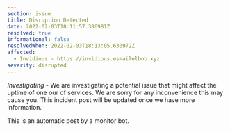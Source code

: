 ```yaml
---
section: issue
title: Disruption Detected
date: 2022-02-03T18:11:57.386981Z
resolved: true
informational: false
resolvedWhen: 2022-02-03T18:13:05.630972Z
affected:
  - Invidious - https://invidious.esmailelbob.xyz
severity: disrupted
---
```

*Investigating* - We are investigating a potential issue that might affect the uptime of one our of services. We are sorry for any inconvenience this may cause you. This incident post will be updated once we have more information.

This is an automatic post by a monitor bot.
        